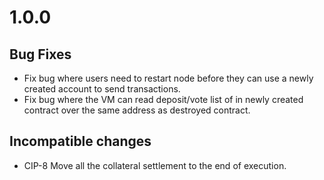 # 1.0.0

## Bug Fixes

- Fix bug where users need to restart node before they can use a newly created account to send transactions.
- Fix bug where the VM can read deposit/vote list of in newly created contract over the same address as destroyed contract.

## Incompatible changes

- CIP-8 Move all the collateral settlement to the end of execution.